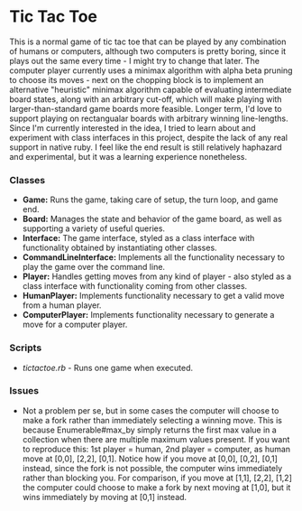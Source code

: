# Tic Tac Toe

This is a normal game of tic tac toe that can be played by any combination of humans or computers, although two computers is pretty boring, since it plays out the same every time - I might try to change that later. The computer player currently uses a minimax algorithm with alpha beta pruning to choose its moves - next on the chopping block is to implement an alternative "heuristic" minimax algorithm capable of evaluating intermediate board states, along with an arbitrary cut-off, which will make playing with larger-than-standard game boards more feasible. Longer term, I'd love to support playing on rectangualar boards with arbitrary winning line-lengths. Since I'm currently interested in the idea, I tried to learn about and experiment with class interfaces in this project, despite the lack of any real support in native ruby. I feel like the end result is still relatively haphazard and experimental, but it was a learning experience nonetheless.

### Classes

- **Game:** Runs the game, taking care of setup, the turn loop, and game end.
- **Board:** Manages the state and behavior of the game board, as well as supporting a variety of useful queries.
- **Interface:** The game interface, styled as a class interface with functionality obtained by instantiating other classes.
- **CommandLineInterface:** Implements all the functionality necessary to play the game over the command line.
- **Player:** Handles getting moves from any kind of player - also styled as a class interface with functionality coming from other classes.
- **HumanPlayer:** Implements functionality necessary to get a valid move from a human player.
- **ComputerPlayer:** Implements functionality necessary to generate a move for a computer player.

### Scripts

- *tictactoe.rb* - Runs one game when executed.

### Issues

- Not a problem per se, but in some cases the computer will choose to make a fork rather than immediately selecting a winning move. This is because Enumerable#max_by simply returns the first max value in a collection when there are multiple maximum values present. If you want to reproduce this: 1st player = human, 2nd player = computer, as human move at [0,0], [2,2], [0,1]. Notice how if you move at [0,0], [0,2], [0,1] instead, since the fork is not possible, the computer wins immediately rather than blocking you. For comparison, if you move at [1,1], [2,2], [1,2] the computer could choose to make a fork by next moving at [1,0], but it wins immediately by moving at [0,1] instead.
